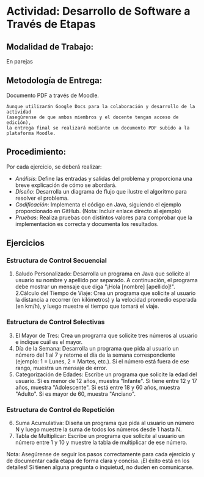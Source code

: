 # Actividad: Desarrollo de Software a Través de Etapas

## Modalidad de Trabajo: 
En parejas

## Metodología de Entrega: 
Documento PDF a través de Moodle. 
```
Aunque utilizarán Google Docs para la colaboración y desarrollo de la actividad
(asegúrense de que ambos miembros y el docente tengan acceso de edición),
la entrega final se realizará mediante un documento PDF subido a la plataforma Moodle.
```
## Procedimiento: 

Por cada ejercicio, se deberá realizar:

* *Análisis*: Define las entradas y salidas del problema y proporciona una breve explicación de cómo se abordará.
* *Diseño*: Desarrolla un diagrama de flujo que ilustre el algoritmo para resolver el problema.
* *Codificación*: Implementa el código en Java, siguiendo el ejemplo proporcionado en GitHub. (Nota: Incluir enlace directo al ejemplo)
* *Pruebas*: Realiza pruebas con distintos valores para comprobar que la implementación es correcta y documenta los resultados.

## Ejercicios
### Estructura de Control Secuencial

1. Saludo Personalizado: Desarrolla un programa en Java que solicite al usuario su nombre y apellido por separado. A continuación, el programa debe mostrar un mensaje que diga "¡Hola [nombre] [apellido]!".
2.Cálculo del Tiempo de Viaje: Crea un programa que solicite al usuario la distancia a recorrer (en kilómetros) y la velocidad promedio esperada (en km/h), y luego muestre el tiempo que tomará el viaje.

### Estructura de Control Selectivas

3. El Mayor de Tres: Crea un programa que solicite tres números al usuario e indique cuál es el mayor.
4. Día de la Semana: Desarrolla un programa que pida al usuario un número del 1 al 7 y retorne el día de la semana correspondiente (ejemplo: 1 = Lunes, 2 = Martes, etc.). Si el número está fuera de ese rango, muestra un mensaje de error.
5. Categorización de Edades: Escribe un programa que solicite la edad del usuario. Si es menor de 12 años, muestra "Infante". Si tiene entre 12 y 17 años, muestra "Adolescente". Si está entre 18 y 60 años, muestra "Adulto". Si es mayor de 60, muestra "Anciano".

### Estructura de Control de Repetición
6. Suma Acumulativa: Diseña un programa que pida al usuario un número N y luego muestre la suma de todos los números desde 1 hasta N.
7. Tabla de Multiplicar: Escribe un programa que solicite al usuario un número entre 1 y 10 y muestre la tabla de multiplicar de ese número.
    
Nota: Asegúrense de seguir los pasos correctamente para cada ejercicio y de documentar cada etapa de forma clara y concisa. ¡El éxito está en los detalles! Si tienen alguna pregunta o inquietud, no duden en comunicarse.
